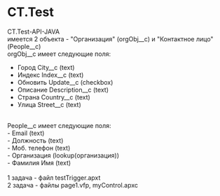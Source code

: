 # CT.Test
CT.Test-API-JAVA<br>
имеется 2 объекта - "Организация" (orgObj__c) и "Контактное лицо" (People__c)<br>
orgObj__с имеет следующие поля:<br>
-  Город     City__c         (text)<br>
-  Индекс    Index__c        (text)<br>
-  Обновить  Update__c       (checkbox)<br>
-  Описание  Description__c  (text)<br>
-  Страна    Country__c      (text)<br>
-  Улица     Street__c       (text)<br>
<br>
People__c имеет следующие поля:<br>
-  Email         (text)<br>
-  Должность     (text)<br>
-  Моб. телефон  (text)<br>
-  Организация   (lookup(организация))<br>
-  Фамилия Имя   (text)<br>
<br>
1 задача - файл testTrigger.apxt<br>
2 задача - файлы page1.vfp, myControl.apxc
